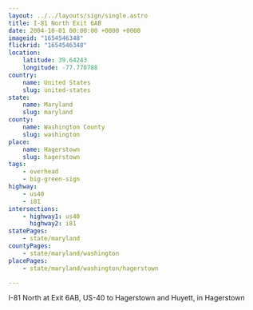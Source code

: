 ```yaml
---
layout: ../../layouts/sign/single.astro
title: I-81 North Exit 6AB
date: 2004-10-01 00:00:00 +0000 +0000
imageid: "1654546348"
flickrid: "1654546348"
location:
    latitude: 39.64243
    longitude: -77.770788
country:
    name: United States
    slug: united-states
state:
    name: Maryland
    slug: maryland
county:
    name: Washington County
    slug: washington
place:
    name: Hagerstown
    slug: hagerstown
tags:
    - overhead
    - big-green-sign
highway:
    - us40
    - i81
intersections:
    - highway1: us40
      highway2: i81
statePages:
    - state/maryland
countyPages:
    - state/maryland/washington
placePages:
    - state/maryland/washington/hagerstown

---
```

I-81 North at Exit 6AB, US-40 to Hagerstown and Huyett, in Hagerstown 